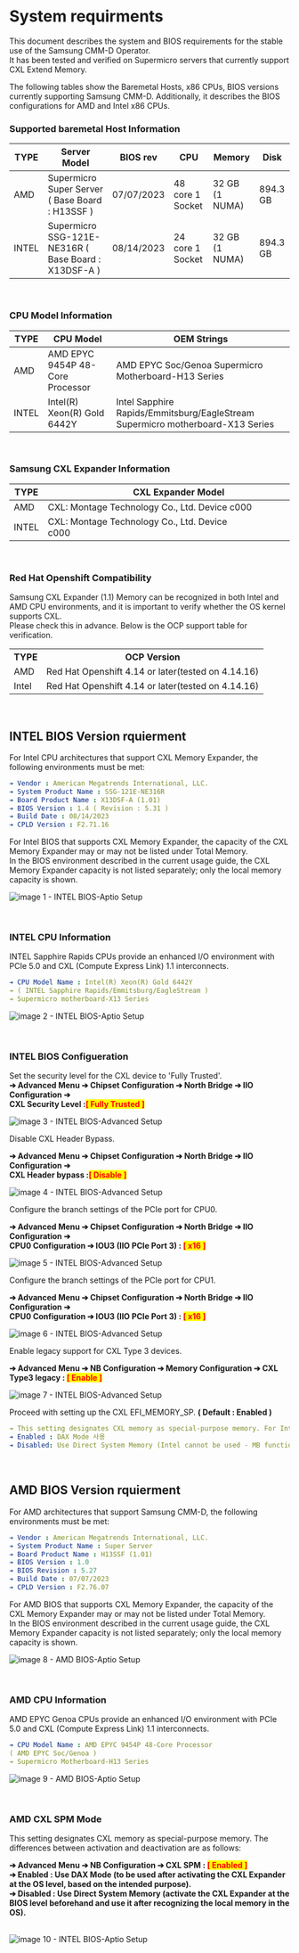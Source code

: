 # System requirments
This document describes the system and BIOS requirements for the stable use of the Samsung CMM-D Operator.   
It has been tested and verified on Supermicro servers that currently support CXL Extend Memory.  


The following tables show the Baremetal Hosts, x86 CPUs, BIOS versions currently supporting Samsung CMM-D. Additionally, it describes the BIOS configurations for AMD and Intel x86 CPUs.

### Supported baremetal Host Information
|TYPE|Server Model|BIOS rev|CPU|Memory|Disk|
|-----|-----|-----|---------|----------|-----------|
|AMD|Supermicro Super Server   ( Base Board : H13SSF )|07/07/2023|48 core   1 Socket|32 GB   (1 NUMA)|894.3 GB|
|INTEL|Supermicro   SSG-121E-NE316R   ( Base Board : X13DSF-A )|08/14/2023|24 core   1 Socket|32 GB   (1 NUMA)|894.3 GB|

<br>   

### CPU Model Information
| TYPE 	| CPU Model 	| OEM Strings 	|
|---	|---	|---	|
| AMD 	| AMD EPYC 9454P 48-Core Processor 	| AMD EPYC Soc/Genoa Supermicro Motherboard-H13 Series 	|
| INTEL 	| Intel(R) Xeon(R) Gold 6442Y 	| Intel Sapphire Rapids/Emmitsburg/EagleStream Supermicro motherboard-X13   Series 	|   

<br>   

### Samsung CXL Expander Information
| TYPE 	| CXL Expander Model 	|
|---	|---	|
| AMD 	| CXL: Montage Technology Co., Ltd. Device c000 |
| INTEL 	| CXL: Montage Technology Co., Ltd. Device c000&nbsp;&nbsp;&nbsp;&nbsp;&nbsp;&nbsp;&nbsp;&nbsp;&nbsp;&nbsp;&nbsp;&nbsp;&nbsp;&nbsp;&nbsp;&nbsp;&nbsp;&nbsp;&nbsp;&nbsp;&nbsp;&nbsp;&nbsp;&nbsp;&nbsp;&nbsp;&nbsp;&nbsp;&nbsp;&nbsp;&nbsp;&nbsp;&nbsp;&nbsp;&nbsp;&nbsp;&nbsp;&nbsp;&nbsp;&nbsp;&nbsp;&nbsp;&nbsp;&nbsp;&nbsp;&nbsp;&nbsp;&nbsp;&nbsp;&nbsp;&nbsp;&nbsp;&nbsp;&nbsp;&nbsp;&nbsp;&nbsp;&nbsp;&nbsp;&nbsp;&nbsp;&nbsp;&nbsp;&nbsp;&nbsp;&nbsp;&nbsp;&nbsp;&nbsp;&nbsp;&nbsp;&nbsp;&nbsp;&nbsp;&nbsp;&nbsp;&nbsp;&nbsp;&nbsp;&nbsp;&nbsp;&nbsp;&nbsp;&nbsp;&nbsp;&nbsp;&nbsp;&nbsp;&nbsp;&nbsp;&nbsp;&nbsp;&nbsp;&nbsp;&nbsp;&nbsp;&nbsp;&nbsp;&nbsp;&nbsp;|   

<br>   

### Red Hat Openshift Compatibility
Samsung CXL Expander (1.1) Memory can be recognized in both Intel and AMD CPU environments, and it is important to verify whether the OS kernel supports CXL.   
Please check this in advance. Below is the OCP support table for verification. 

<table>
        <tr>
            <th scope="col">TYPE</th>
            <th scope="col">OCP Version</th>
        </tr>
        <tr>
            <td>AMD</td>
            <td>Red Hat Openshift 4.14 or later(tested on 4.14.16) </td>
        </tr>
        <tr>
            <td>Intel</td>
            <td>Red Hat Openshift 4.14 or later(tested on 4.14.16) </td>
        </tr> 
</table>

<br>

## INTEL BIOS Version rquierment
For Intel CPU architectures that support CXL Memory Expander, the following environments must be met:   
```yaml
➔ Vendor : American Megatrends International, LLC.
➔ System Product Name : SSG-121E-NE316R
➔ Board Product Name : X13DSF-A (1.01)
➔ BIOS Version : 1.4 ( Revision : 5.31 )
➔ Build Date : 08/14/2023
➔ CPLD Version : F2.71.16 
```

For Intel BIOS that supports CXL Memory Expander, the capacity of the CXL Memory Expander may or may not be listed under Total Memory.   
In the BIOS environment described in the current usage guide, the CXL Memory Expander capacity is not listed separately; only the local memory capacity is shown.   

![image 1 - INTEL BIOS-Aptio Setup](./images/Req_Intel_bios.png)

<br>

### INTEL CPU Information
INTEL Sapphire Rapids CPUs provide an enhanced I/O environment with PCIe 5.0 and CXL (Compute Express Link) 1.1 interconnects.   

```yaml
➔ CPU Model Name : Intel(R) Xeon(R) Gold 6442Y
➔ ( INTEL Sapphire Rapids/Emmitsburg/EagleStream )
➔ Supermicro motherboard-X13 Series
```

![image 2 - INTEL BIOS-Aptio Setup](./images/Req_Intel_bios_1.png)

<br>

### INTEL BIOS Configueration
Set the security level for the CXL device to 'Fully Trusted'.   
<b>➔ Advanced Menu ➔ Chipset Configuration ➔ North Bridge ➔ IIO Configuration ➔    
CXL Security Level :<span style='background-color: yellow; color: red;'>[ Fully Trusted ]</span></b>
<br>

![image 3 - INTEL BIOS-Advanced Setup](./images/Req_Intel_bios_2.png)
<br>

Disable CXL Header Bypass.   

<b>➔ Advanced Menu ➔ Chipset Configuration ➔ North Bridge ➔ IIO Configuration ➔    
CXL Header bypass :<span style='background-color: yellow; color: red;'>[ Disable ]</span></b>
<br>

![image 4 - INTEL BIOS-Advanced Setup](./images/Req_Intel_bios_3.png)
<br>

Configure the branch settings of the PCIe port for CPU0.   

<b>➔ Advanced Menu ➔ Chipset Configuration ➔ North Bridge ➔ IIO Configuration ➔    
CPU0 Configuration ➔ IOU3 (IIO PCIe Port 3) : <span style='background-color: yellow; color: red;'>[ x16 ]</span></b>
<br>

![image 5 - INTEL BIOS-Advanced Setup](./images/Req_Intel_bios_4.png)
<br>

Configure the branch settings of the PCIe port for CPU1.   

<b>➔ Advanced Menu ➔ Chipset Configuration ➔ North Bridge ➔ IIO Configuration ➔    
CPU0 Configuration ➔ IOU3 (IIO PCIe Port 3) : <span style='background-color: yellow; color: red;'>[ x16 ]</span></b>
<br>

![image 6 - INTEL BIOS-Advanced Setup](./images/Req_Intel_bios_5.png)
<br>

Enable legacy support for CXL Type 3 devices.  

<b>➔ Advanced Menu ➔ NB Configuration ➔ Memory Configuration ➔ CXL Type3 legacy : <span style='background-color: yellow; color: red;'>[ Enable ]</span></b>
<br>

![image 7 - INTEL BIOS-Advanced Setup](./images/Req_Intel_bios_6.png)
<br>

Proceed with setting up the CXL EFI_MEMORY_SP. <b>( Default : Enabled )</b>   
```yaml
➔ This setting designates CXL memory as special-purpose memory. For Intel architecture, only the 'Enabled' option is available.
➔ Enabled : DAX Mode 사용
➔ Disabled: Use Direct System Memory (Intel cannot be used - MB function is not provided). 
```

<br>

## AMD BIOS Version rquierment
For AMD architectures that support Samsung CMM-D, the following environments must be met:   
```yaml
➔ Vendor : American Megatrends International, LLC.
➔ System Product Name : Super Server
➔ Board Product Name : H13SSF (1.01)
➔ BIOS Version : 1.0
➔ BIOS Revision : 5.27
➔ Build Date : 07/07/2023
➔ CPLD Version : F2.76.07 
```

For AMD BIOS that supports CXL Memory Expander, the capacity of the CXL Memory Expander may or may not be listed under Total Memory.   
In the BIOS environment described in the current usage guide, the CXL Memory Expander capacity is not listed separately; only the local memory capacity is shown.   

![image 8 - AMD BIOS-Aptio Setup](./images/Req_amd_bios.png)

<br>

### AMD CPU Information
AMD EPYC Genoa CPUs provide an enhanced I/O environment with PCIe 5.0 and CXL (Compute Express Link) 1.1 interconnects.   

```yaml
➔ CPU Model Name : AMD EPYC 9454P 48-Core Processor
( AMD EPYC Soc/Genoa )
➔ Supermicro Motherboard-H13 Series  
```

![image 9 - AMD BIOS-Aptio Setup](./images/Req_amd_bios_1.png)

<br>

### AMD CXL SPM Mode
This setting designates CXL memory as special-purpose memory. The differences between activation and deactivation are as follows:   

<b>➔ Advanced Menu ➔ NB Configuration ➔ CXL SPM : <span style='background-color: yellow; color: red;'>[ Enabled ]</span></b>   
<b>➔ Enabled : Use DAX Mode (to be used after activating the CXL Expander at the OS level, based on the intended purpose).</b>   
<b>➔ Disabled : Use Direct System Memory (activate the CXL Expander at the BIOS level beforehand and use it after recognizing the local memory in the OS).</b>   
<br>   

![image 10 - INTEL BIOS-Aptio Setup](./images/Req_Intel_bios_2.png)
